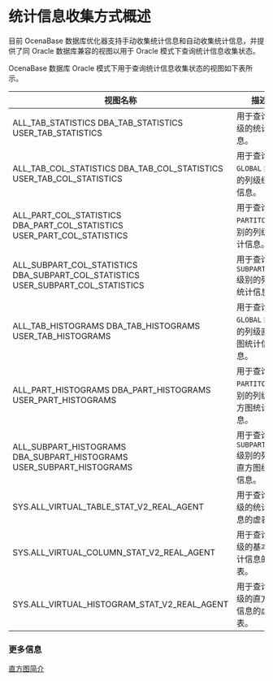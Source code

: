 统计信息收集方式概述 
===============================

目前 OcenaBase 数据库优化器支持手动收集统计信息和自动收集统计信息，并提供了同 Oracle 数据库兼容的视图以用于 Oracle 模式下查询统计信息收集状态。

OcenaBase 数据库 Oracle 模式下用于查询统计信息收集状态的视图如下表所示。


|                                                       视图名称                                                        |                        描述                         |
|-------------------------------------------------------------------------------------------------------------------|---------------------------------------------------|
| ALL_TAB_STATISTICS DBA_TAB_STATISTICS USER_TAB_STATISTICS                         |  用于查询表级的统计信息。                     |
| ALL_TAB_COL_STATISTICS DBA_TAB_COL_STATISTICS USER_TAB_COL_STATISTICS             |  用于查询 `GLOBAL` 级别的列级统计信息。         |
| ALL_PART_COL_STATISTICS DBA_PART_COL_STATISTICS USER_PART_COL_STATISTICS          |  用于查询 `PARTITON` 级别的列级统计信息。       |
| ALL_SUBPART_COL_STATISTICS DBA_SUBPART_COL_STATISTICS USER_SUBPART_COL_STATISTICS |  用于查询 `SUBPARTITON` 级别的列级统计信息。    |
| ALL_TAB_HISTOGRAMS DBA_TAB_HISTOGRAMS USER_TAB_HISTOGRAMS                         |  用于查询 `GLOBAL` 级别的列级直方图统计信息。      |
| ALL_PART_HISTOGRAMS DBA_PART_HISTOGRAMS USER_PART_HISTOGRAMS                      |  用于查询 `PARTITON` 级别的列级直方图统计信息。    |
| ALL_SUBPART_HISTOGRAMS DBA_SUBPART_HISTOGRAMS USER_SUBPART_HISTOGRAMS             |  用于查询 `SUBPARTITON` 级别的列级直方图统计信息。 |
| SYS.ALL_VIRTUAL_TABLE_STAT_V2_REAL_AGENT                                                                          | 用于查询表级的统计信息的虚表。                                   |
| SYS.ALL_VIRTUAL_COLUMN_STAT_V2_REAL_AGENT                                                                         | 用于查询列级的基本统计信息的虚表。                                 |
| SYS.ALL_VIRTUAL_HISTOGRAM_STAT_V2_REAL_AGENT                                                                      | 用于查询列级的直方图信息的虚表。                                  |



### 更多信息 

[直方图简介](../2.statistics-collection-methods/2.histogram-introduction.md)
